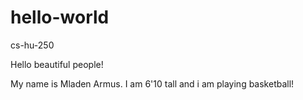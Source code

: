 # hello-world
cs-hu-250

Hello beautiful people! 

My name is Mladen Armus. I am 6'10 tall and i am playing basketball!
